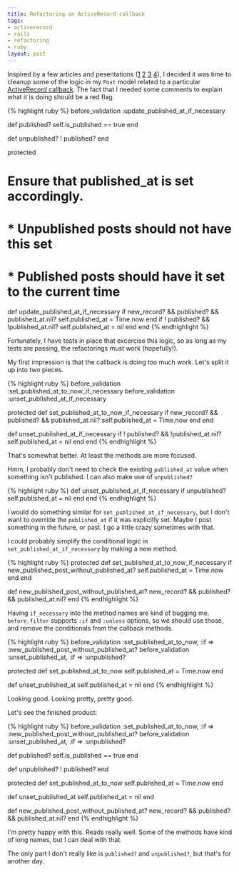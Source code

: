 ```yaml
--- 
title: Refactoring an ActiveRecord callback
tags: 
- activerecord
- rails
- refactoring
- ruby
layout: post
---
```

Inspired by a few articles and pesentations ([1](http://giantrobots.thoughtbot.com/2008/1/2/designing-without-ifs) [2](http://giantrobots.thoughtbot.com/2007/5/1/coding-without-ifs) [3](http://giantrobots.thoughtbot.com/2008/2/15/when-rails-plugin) [4](http://giantrobots.thoughtbot.com/2008/6/2/slides-from-railsconf)), I decided it was time to cleanup some of the logic in my `Post` model related to a particular [ActiveRecord callback](http://api.rubyonrails.org/classes/ActiveRecord/Callbacks.html). The fact that I needed some comments to explain what it is doing should be a red flag.

{% highlight ruby %}
before_validation :update_published_at_if_necessary

def published?
  self.is_published == true
end

def unpublished?
  ! published?
end

protected
  # Ensure that published_at is set accordingly.
  # 
  #  * Unpublished posts should not have this set
  #  * Published posts should have it set to the current time
  def update_published_at_if_necessary
    if new_record? && published? && published_at.nil?
      self.published_at = Time.now
    end
    if ! published? && !published_at.nil?
      self.published_at = nil
    end
  end
{% endhighlight %}
  
Fortunately, I have tests in place that excercise this logic, so as long as my tests are passing, the refactorings must work (hopefully!).
  
My first impression is that the callback is doing too much work. Let's split it up into two pieces.

{% highlight ruby %}
before_validation :set_published_at_to_now_if_necessary
before_validation :unset_published_at_if_necessary

protected
  def set_published_at_to_now_if_necessary
    if new_record? && published? && published_at.nil?
      self.published_at = Time.now
    end
  end
  
  def unset_published_at_if_necessary
    if ! published? && !published_at.nil?
      self.published_at = nil
    end
  end
{% endhighlight %}
  
That's somewhat better. At least the methods are more focused.

Hmm, I probably don't need to check the existing `published_at` value when something isn't published. I can also make use of `unpublished?`

{% highlight ruby %}
def unset_published_at_if_necessary
  if unpublished?
    self.published_at = nil
  end
end
{% endhighlight %}

I would do something similar for `set_published_at_if_necessary`, but I don't want to override the `published_at` if it was explicitly set. Maybe I post something in the future, or past. I go a little crazy sometimes with that.

I could probably simplify the conditional logic in `set_published_at_if_necessary` by making a new method.

{% highlight ruby %}
protected
  def set_published_at_to_now_if_necessary
    if new_published_post_without_published_at?
      self.published_at = Time.now
    end
  end
  
  def new_published_post_without_published_at?
    new_record? && published? && published_at.nil?
  end
{% endhighlight %}

Having `if_necessary` into the method names are kind of bugging me. `before_filter` supports `:if` and `:unless` options, so we should use those, and remove the conditionals from the callback methods.

{% highlight ruby %}
before_validation :set_published_at_to_now, :if => :new_published_post_without_published_at?
before_validation :unset_published_at, :if => :unpublished?

protected
  def set_published_at_to_now
    self.published_at = Time.now
  end
  
  def unset_published_at
    self.published_at = nil
  end
{% endhighlight %}

Looking good. Looking pretty, pretty good.

Let's see the finished product:

{% highlight ruby %}
before_validation :set_published_at_to_now, :if => :new_published_post_without_published_at?
before_validation :unset_published_at, :if => :unpublished?

def published?
  self.is_published == true
end

def unpublished?
  ! published?
end

protected
  def set_published_at_to_now
    self.published_at = Time.now
  end
  
  def unset_published_at
    self.published_at = nil
  end
  
  def new_published_post_without_published_at?
    new_record? && published? && published_at.nil?
  end
{% endhighlight %}

I'm pretty happy with this. Reads really well. Some of the methods have kind of long names, but I can deal with that.

The only part I don't really like is `published?` and `unpublished?`, but that's for another day.
